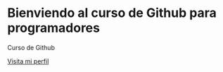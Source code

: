 # Bienviendo al curso de Github para programadores

Curso de Github

[Visita mi perfil](www.linkedin.com/in/luis-a-ramírez-piña-b849a0255/)
